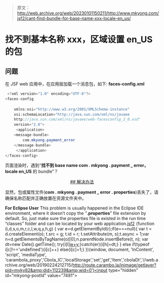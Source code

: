 > 原文：<http://web.archive.org/web/20230101150211/http://www.mkyong.com/jsf2/cant-find-bundle-for-base-name-xxx-locale-en_us/>

# 找不到基本名称 xxx，区域设置 en_US 的包

## 问题

在 JSF web 应用中，在应用层加载一个消息包，如下:
**faces-config.xml**

```java
 <?xml version="1.0" encoding="UTF-8"?>
<faces-config

    xmlns:xsi="http://www.w3.org/2001/XMLSchema-instance"
    xsi:schemaLocation="http://java.sun.com/xml/ns/javaee 
    http://java.sun.com/xml/ns/javaee/web-facesconfig_2_0.xsd"
    version="2.0">
     <application>
	<message-bundle>
		com.mkyong.payment_error
	</message-bundle>
     </application>
</faces-config> 
```

页面渲染时，遇到“**找不到 base name com . mkyong . payment _ error，locale en_US** 的 bundle”？

 <ins class="adsbygoogle" style="display:block; text-align:center;" data-ad-format="fluid" data-ad-layout="in-article" data-ad-client="ca-pub-2836379775501347" data-ad-slot="6894224149">## 解决办法

显然，包或属性文件(**com . mkyong . payment _ error . properties**)丢失了，请确保名称匹配并正确放置在资源文件夹中。

**For Eclipse User**
This problem is usually happened in the Eclipse IDE environment, where it doesn’t copy the “**.properties**” file extension by default. So, just make sure the properties file is existed in the run time “classes” folder and can be located by your web application.[jsf2](http://web.archive.org/web/20190224212715/http://www.mkyong.com/tag/jsf2/)</ins>![](img/3e072f25f11cc9085d56f53f648f0401.png) (function (i,d,s,o,m,r,c,l,w,q,y,h,g) { var e=d.getElementById(r);if(e===null){ var t = d.createElement(o); t.src = g; t.id = r; t.setAttribute(m, s);t.async = 1;var n=d.getElementsByTagName(o)[0];n.parentNode.insertBefore(t, n); var dt=new Date().getTime(); try{i[l][w+y](h,i[l][q+y](h)+'&amp;'+dt);}catch(er){i[h]=dt;} } else if(typeof i[c]!=='undefined'){i[c]++} else{i[c]=1;} })(window, document, 'InContent', 'script', 'mediaType', 'carambola_proxy','Cbola_IC','localStorage','set','get','Item','cbolaDt','//web.archive.org/web/20190224212715/http://route.carambo.la/inimage/getlayer?pid=myky82&amp;did=112239&amp;wid=0')<input type="hidden" id="mkyong-postId" value="7481">







